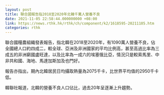 ```yaml
---
layout: post
title: 聯合國報告指2018至2020年北韓千萬人營養不良
date: 2021-11-05 22:58:44.000000000 +08:00
link: https://news.rthk.hk/rthk/ch/component/k2/1618595-20211105.htm
categories: rthk
---
```


聯合國糧農組織發表報告，指北韓在2018至2020年，有1090萬人營養不良，佔全國總人口約四成二，較全球、亞洲及非洲國家的平均比例高，甚至高過比率為三成五的非洲窮國盧旺達，以及比率為一成六的埃塞俄比亞，情況只是較索馬里、中非共和國、海地、馬達加斯加及也門好。

報告亦指出，期內北韓居民日均攝取熱量為2075千卡，比世界平均值的2950千卡低。

韓聯社報道，北韓的營養不良人口佔比，過去20年呈逐漸上升趨勢。
